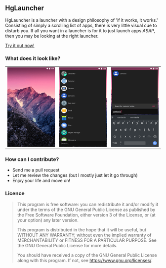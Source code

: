 ## HgLauncher

HgLauncher is a launcher with a design philosophy of 'if it works, it works.' Consisting of simply a scrolling list of apps, there is very little visual cue to disturb you. If all you want in a launcher is for it to just launch apps _ASAP_, then you may be looking at the right launcher.

[Try it out now!](https://github.com/F4uzan/HgLauncher/releases)

### What does it look like?

| | | |
|:-------------------------:|:-------------------------:|:-------------------------:|
![Homescreen](https://github.com/F4uzan/HgLauncher/raw/master/readme/1-home.png "Homescreen") | ![App list](https://github.com/F4uzan/HgLauncher/raw/master/readme/2-list.png "List all your apps") | ![App search](https://github.com/F4uzan/HgLauncher/raw/master/readme/3-search.png "Search and find apps")

### How can I contribute?

* Send me a pull request
* Let me review the changes (but I mostly just let it go through)
* Enjoy your life and move on!

### Licence

> This program is free software: you can redistribute it and/or modify it under the terms of the GNU General Public License as published by the Free Software Foundation, either version 3 of the License, or (at your option) any later version.
>
> This program is distributed in the hope that it will be useful, but WITHOUT ANY WARRANTY; without even the implied warranty of MERCHANTABILITY or FITNESS FOR A PARTICULAR PURPOSE. See the GNU General Public License for more details.
>
> You should have received a copy of the GNU General Public License along with this program.  If not, see <https://www.gnu.org/licenses/>.

